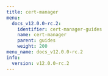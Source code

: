 ```yaml
---
title: cert-manager
menu:
  docs_v12.0.0-rc.2:
    identifier: cert-manager-guides
    name: cert-manager
    parent: guides
    weight: 200
menu_name: docs_v12.0.0-rc.2
info:
  version: v12.0.0-rc.2
---
```


